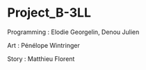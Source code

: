 # Project_B-3LL

Programming : Elodie Georgelin, Denou Julien 

Art : Pénélope Wintringer

Story : Matthieu Florent

